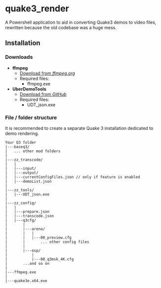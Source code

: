 # quake3_render

A Powershell application to aid in converting Quake3 demos to video files, rewritten because the old codebase was a huge mess.

## Installation

### Downloads

- **ffmpeg**
  - [Download from *ffmpeg.org*](http://ffmpeg.org/download.html)
  - Required files:
    - ffmpeg.exe
- **UberDemoTools**
  - [Download from *GitHub*](https://github.com/mightycow/uberdemotools)
  - Required files:
    - UDT_json.exe

### File / folder structure

It is recommended to create a separate Quake 3 installation dedicated to demo rendering.

```text
Your Q3 folder
|---baseq3/
|   ... other mod folders
|
|---zz_transcode/
|   |
|   |---input/
|   |---output/
|   |---currentConfigFiles.json // only if feature is enabled
|   |---demoList.json
|
|---zz_tools/
|   |---UDT_json.exe
|
|---zz_config/
|   |
|   |---prepare.json
|   |---transcode.json
|   |---q3cfg/
|       |
|       |---arena/
|       |   |
|       |   |---00_preview.cfg
|       |       ... other config files
|       |
|       |---osp/
|           |
|           |---00_q3msk_4K.cfg
|       ...and so on
|
|---ffmpeg.exe
|
|---quake3e.x64.exe
```
